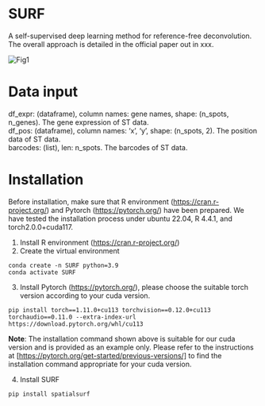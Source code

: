 # SURF
A self-supervised deep learning method for reference-free deconvolution. The overall approach is detailed in the official paper out in xxx.

![Fig1](https://github.com/user-attachments/assets/45018ff0-2680-4ed5-9e09-3616b60f73cb)

# Data input  
df_expr: (dataframe), column names: gene names, shape: (n_spots, n_genes). The gene expression of ST data.  
df_pos: (dataframe), column names: ‘x’, ‘y’, shape: (n_spots, 2). The position data of ST data.  
barcodes: (list), len: n_spots. The barcodes of ST data.  

# Installation
Before installation, make sure that R environment (https://cran.r-project.org/) and Pytorch (https://pytorch.org/) have been prepared.
We have tested the installation process under ubuntu 22.04, R 4.4.1, and torch2.0.0+cuda117.
1. Install R environment (https://cran.r-project.org/)
2. Create the virtual environment
```
conda create -n SURF python=3.9   
conda activate SURF   
```
3. Install Pytorch (https://pytorch.org/), please choose the suitable torch version according to your cuda version.
```
pip install torch==1.11.0+cu113 torchvision==0.12.0+cu113 torchaudio==0.11.0 --extra-index-url https://download.pytorch.org/whl/cu113 
```
**Note**: The installation command shown above is suitable for our cuda version and is provided as an example only. Please refer to the instructions at [https://pytorch.org/get-started/previous-versions/] to find the installation command appropriate for your cuda version.

4. Install SURF
```
pip install spatialsurf
```


